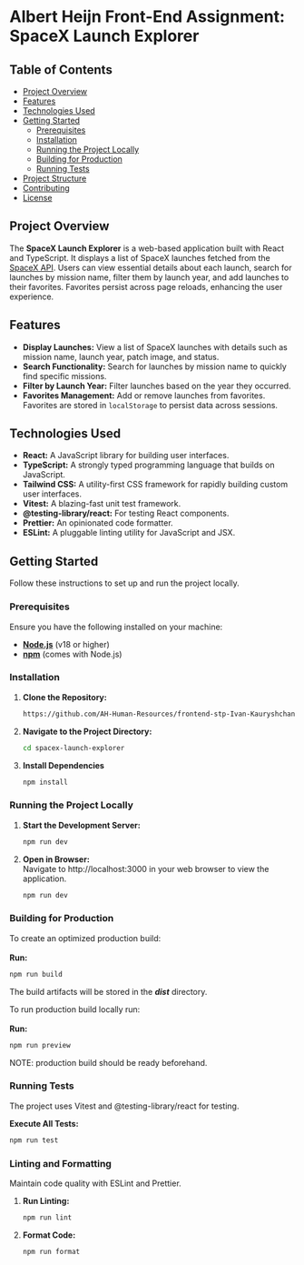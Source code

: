 # Albert Heijn Front-End Assignment: SpaceX Launch Explorer

## Table of Contents

- [Project Overview](#project-overview)
- [Features](#features)
- [Technologies Used](#technologies-used)
- [Getting Started](#getting-started)
  - [Prerequisites](#prerequisites)
  - [Installation](#installation)
  - [Running the Project Locally](#running-the-project-locally)
  - [Building for Production](#building-for-production)
  - [Running Tests](#running-tests)
- [Project Structure](#project-structure)
- [Contributing](#contributing)
- [License](#license)

## Project Overview

The **SpaceX Launch Explorer** is a web-based application built with React and TypeScript. It displays a list of SpaceX launches fetched from the [SpaceX API](https://api.spacexdata.com/v4/launches). Users can view essential details about each launch, search for launches by mission name, filter them by launch year, and add launches to their favorites. Favorites persist across page reloads, enhancing the user experience.

## Features

- **Display Launches:** View a list of SpaceX launches with details such as mission name, launch year, patch image, and status.
- **Search Functionality:** Search for launches by mission name to quickly find specific missions.
- **Filter by Launch Year:** Filter launches based on the year they occurred.
- **Favorites Management:** Add or remove launches from favorites. Favorites are stored in `localStorage` to persist data across sessions.

## Technologies Used

- **React:** A JavaScript library for building user interfaces.
- **TypeScript:** A strongly typed programming language that builds on JavaScript.
- **Tailwind CSS:** A utility-first CSS framework for rapidly building custom user interfaces.
- **Vitest:** A blazing-fast unit test framework.
- **@testing-library/react:** For testing React components.
- **Prettier:** An opinionated code formatter.
- **ESLint:** A pluggable linting utility for JavaScript and JSX.

## Getting Started

Follow these instructions to set up and run the project locally.

### Prerequisites

Ensure you have the following installed on your machine:

- **[Node.js](https://nodejs.org/)** (v18 or higher)
- **[npm](https://www.npmjs.com/)** (comes with Node.js)

### Installation

1.  **Clone the Repository:**

    ```bash
    https://github.com/AH-Human-Resources/frontend-stp-Ivan-Kauryshchanka.git
    ```

2.  **Navigate to the Project Directory:**

    ```bash
    cd spacex-launch-explorer
    ```

3.  **Install Dependencies**
    ```bash
    npm install
    ```

### Running the Project Locally

1.  **Start the Development Server:**
    ```bash
    npm run dev
    ```
2.  **Open in Browser:**<br />
    Navigate to http://localhost:3000 in your web browser to view the application.
    ```bash
    npm run dev
    ```

### Building for Production

To create an optimized production build: <br />
<br />
**Run:**

```bash
npm run build
```

The build artifacts will be stored in the **_dist_** directory. <br />

To run production build locally run: <br />
<br />
**Run:**

```bash
npm run preview
```

NOTE: production build should be ready beforehand.

### Running Tests

The project uses Vitest and @testing-library/react for testing.

**Execute All Tests:**

```bash
npm run test
```

### Linting and Formatting

Maintain code quality with ESLint and Prettier.

1.  **Run Linting:**

    ```bash
    npm run lint
    ```

2.  **Format Code:**

    ```bash
    npm run format
    ```
